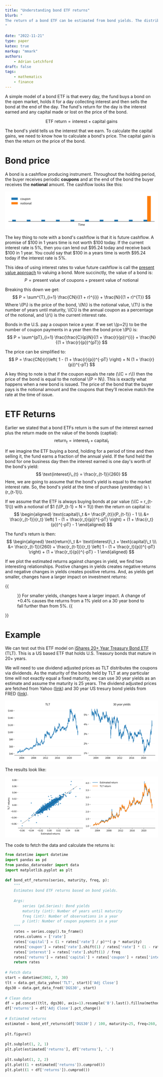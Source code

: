 ```yaml
---
title: "Understanding bond ETF returns"
blurb: "
The return of a bond ETF can be estimated from bond yields. The distribution of a bond ETF's returns turns out to be a function of the current level of interest rates, the expected change and variance of the interest rates.
"

date: "2022-11-21"
type: paper
katex: true
markup: "mmark"
authors:
    - Adrian Letchford
draft: false
tags:
    - mathematics
    - finance
---
```


A simple model of a bond ETF is that every day, the fund buys a bond on the open market, holds it for a day collecting interest and then sells the bond at the end of the day. The fund's return for the day is the interest earned and any capital made or lost on the price of the bond.

$$
\text{ETF return} = \text{interest} + \text{capital gains}
$$

The bond's yield tells us the interest that we earn. To calculate the capital gains, we need to know how to calculate a bond's price. The capital gain is then the return on the price of the bond.

# Bond price

A bond is a cashflow producing instrument. Throughout the holding period, the buyer receives periodic **coupons** and at the end of the bond the buyer receives the **notional** amount. The cashflow looks like this:

![](images/cashflow.svg)

The key thing to note with a bond's cashflow is that it is future cashflow. A promise of $100 in 1 years time is not worth $100 today. If the current interest rate is 5%, then you can lend out $95.24 today and receive back $100 in 1 year. You could say that $100 in a years time is worth $95.24 today if the interest rate is 5%.

This idea of using interest rates to value future cashflow is call the [present value approach](https://en.wikipedia.org/wiki/Bond_valuation#Present_value_approach) to valuing a bond. More succinctly, the value of a bond is:
$$
P = \text{present value of coupons} + \text{present value of notional}
$$

Breaking this down we get:
$$
P = \sum^{T}_{i=1} \frac{CN}{(1 + r)^{i}} + \frac{N}{(1 + r)^{T}}
$$
Where \\(P\\) is the price of the bond, \\(N\\) is the notional value, \\(T\\) is the number of years until maturity, \\(C\\) is the annual coupon as a percentage of the notional, and \\(r\\) is the current interest rate.

Bonds in the U.S. pay a coupon twice a year. If we set \\(p=2\\) to be the number of coupon payments in a year then the bond price \\(P\\) is:
$$
P = \sum^{pT}_{i=1} \frac{\frac{C}{p}N}{(1 + \frac{r}{p})^{i}} + \frac{N}{(1 + \frac{r}{p})^{pT}}
$$

The price can be simplified to:
$$
P = \frac{CN}{r}\left( 1 - (1 + \frac{r}{p})^{-pT} \right) + N (1 + \frac{r}{p})^{-pT}
$$

A key thing to note is that if the coupon equals the rate (\\(C = r\\)) then the price of the bond is equal to the notional \\(P = N\\). This is exactly what happens when a new bond is issued. The price of the bond that the buyer pays is the notional amount and the coupons that they'll receive match the rate at the time of issue.

# ETF Returns

Earlier we stated that a bond ETFs return is the sum of the interest earned plus the return made on the value of the bonds (captial):
$$
\text{return}_t = \text{interest}_t + \text{capital}_t
$$

If we imagine the ETF buying a bond, holding for a period of time and then selling it, the fund earns a fraction of the annual yield. If the fund held the bond for one business day then the interest earned is one day's worth of the bond's yield:
$$
\text{interest}\_{t} = \frac{r_{t-1}}{260}
$$
Here, we are going to assume that the bond's yield is equal to the market interest rate. So, the bond's yield at the time of purchase (yesterday) is \\(r_{t-1}\\).

If we assume that the ETF is always buying bonds at par value (\\(C = r_{t-1}\\)) with a notional of $1 (\\(P_{t-1} = N = 1\\)) then the return on capital is:
$$
\begin{aligned}
\text{capital}\_t &= \frac{P_{t}}{P_{t-1}} - 1 \\\
&= \frac{r_{t-1}}{r_t} \left( 1 - (1 + \frac{r_t}{p})^{-pT} \right) + (1 + \frac{r_t}{p})^{-pT} - 1
\end{aligned}
$$

The fund's return is then:
$$
\begin{aligned}
\text{return}\_t &= \text{interest}\_t + \text{capital}\_t \\\
 &= \frac{r_{t-1}}{260} + \frac{r_{t-1}}{r_t} \left( 1 - (1 + \frac{r_t}{p})^{-pT} \right) + (1 + \frac{r_t}{p})^{-pT} - 1
\end{aligned}
$$

If we plot the estimated returns against changes in yield, we find two interesting relationships. Postive changes in yields creates negative returns and negative changes in yields creates positive returns. And, as yields get smaller, changes have a larger impact on investment returns:

{{<figure src="images/return_curve.svg" title="Impact of interest rate changes" >}}
For smaller yields, changes have a larger impact. A change of +0.4% causes the returns from a 1% yield on a 30 year bond to fall further than from 5%.
{{</figure>}}

# Example

We can test out this ETF model on [iShares 20+ Year Treasury Bond ETF](https://www.ishares.com/us/products/239454/ishares-20-year-treasury-bond-etf) (TLT). This is a US based ETF that holds U.S. Treasury bonds that mature in 20+ years.

We will need to use dividend adjusted prices as TLT distributes the coupons via dividends. As the maturity of the bonds held by TLT at any particular time will not exactly equal a fixed maturity, we can use 30 year yields as an estimate and assume the maturity is 25 years. The dividend adjusted prices are fetched from Yahoo ([link](https://uk.finance.yahoo.com/quote/TLT/history?p=TLT)) and 30 year US tresury bond yields from FRED ([link](https://fred.stlouisfed.org/series/DGS30)).

![](images/tlt_data.svg)

The results look like:

![](images/tlt_example.svg)

The code to fetch the data and calculate the returns is:

```python
from datetime import datetime
import pandas as pd
from pandas_datareader import data
import matplotlib.pyplot as plt

def bond_etf_returns(series, maturity, freq, p):
    """
    Estimates bond ETF returns based on bond yields.
    
    Args:
        series (pd.Series): Bond yields
        maturity (int): Number of years until maturity
        freq (int): Number of observations in a year
        p (int): Number of coupon payments in a year
    """
    rates = series.copy().to_frame()
    rates.columns = ['rate']
    rates['capital'] = (1 + rates['rate'] / p)**(-p * maturity)
    rates['coupon'] = rates['rate'].shift(1) / rates['rate'] * (1 - rates['capital'])
    rates['interest'] = rates['rate'].shift(1) / freq
    rates['returns'] = rates['capital'] + rates['coupon'] + rates['interest'] - 1
    return rates

# Fetch data
start = datetime(2002, 7, 30)
tlt = data.get_data_yahoo('TLT', start)['Adj Close']
dgs30 = data.get_data_fred('DGS30', start)

# Clean data
df = pd.concat((tlt, dgs30), axis=1).resample('B').last().fillna(method='ffill')
df['returns'] = df['Adj Close'].pct_change()

# Estimated returns
estimated = bond_etf_returns(df['DGS30'] / 100, maturity=25, freq=260, p=2)

plt.figure()

plt.subplot(1, 2, 1)
plt.plot(estimated['returns'], df['returns'], '.')

plt.subplot(1, 2, 2)
plt.plot((1 + estimated['returns']).cumprod())
plt.plot((1 + df['returns']).cumprod())
```

<!-- # Distribution of yields and returns

The previous section found that a fund's return can be estimated with:
$$
\text{return}\_t = \frac{r_{t-1}}{260} + \frac{r_{t-1}}{\textcolor{red}{r_t}} \left( 1 - (1 + \frac{\textcolor{red}{r_t}}{p})^{-pT} \right) + (1 + \frac{\textcolor{red}{r_t}}{p})^{-pT} - 1
$$

We can think of \\(\text{return}\_t\\) as a random variable whose distribution depends on a set of variables \\(r_{t-1}\\), \\(p\\) and \\(T\\) and a random variable \\(r_t\\) for the yield.


We can think of the yield \\(r_t\\) as drawn from a [log normal distribuiton](https://en.wikipedia.org/wiki/Log-normal_distribution). That is, the logged changes in the yield follows a gaussian distribution:
$$
\begin{aligned}
\log(r_t) - \log(r_{t-1}) &\sim \mathcal{N}(\mu, \sigma^2) \\\
\log(r_{t}) &\sim \mathcal{N}(\mu + \log(r_{t-1}), \sigma^2) \\\
r_{t} &\sim \text{Lognormal}(\mu + \log(r_{t-1}), \sigma^2)
\end{aligned}
$$

Figuring out the distribution of \\(\text{return}\_t\\) from the log normal distribution of \\(r_t\\) seems a little complicated. However, we can use the [quantile function](https://en.wikipedia.org/wiki/Quantile_function) to help us understand the distribution of \\(\text{return}\_t\\).

For some random variable \\(x\\), the probability that \\(x\\) is equal to or less than some value \\(z\\) is:
$$
Pr(x \leq z) = F_{x}(z)
$$

This is often called the [cumulative distribution function](https://en.wikipedia.org/wiki/Cumulative_distribution_function). It's inverse is the quantile function:
$$
F_{x}^{-1}(P(x \leq z)) = z
$$
The median of a random variable is the qantile function at 0.5:
$$
\text{Median}(x) = F_{x}^{-1}(0.5)
$$

The quantile function for the log normal distribution of interest rates is:
$$
F_{r_{t}}^{-1}(q) = e^{\mu + \log(r_{t-1}) + \sigma\sqrt{2} \ \text{erf}^{-1}(2q-1)}
$$

The quantile function for the ETF returns is:
$$
F_{\text{returns}\_{t}}^{-1}(q) = \frac{r_{t-1}}{260} + \frac{r_{t-1}}{F_{r_{t}}^{-1}(1 - q)} \left( 1 - (1 + \frac{F_{r_{t}}^{-1}(1 - q)}{p})^{-pT} \right) + (1 + \frac{F_{r_{t}}^{-1}(1 - q)}{p})^{-pT} - 1
$$

# Returns are dependent on the level of interest rates


The distribution of TLT's returns is then a function of:
* The current yield: \\(r_{t-1}\\)
* The expected change in log yield: \\(\mu\\)
* The expected variance of log yields: \\(\sigma^2\\)

Hypothesis:
The level of interest rates changes the downside level of risk there in TLT.


 -->
